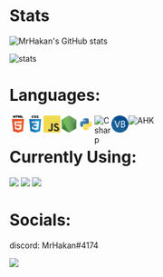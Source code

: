 # Stats

![MrHakan's GitHub stats](https://github-readme-stats.vercel.app/api?username=MrHakan&theme=dark&show_icons=true)

![stats](https://komarev.com/ghpvc/?username=MrHakan&color=red&style=plastic)


# Languages:

<img align="left" alt="HTML5" width="30px" src="https://raw.githubusercontent.com/github/explore/main/topics/html/html.png" />
<img align="left" alt="CSS3" width="30px" src="https://raw.githubusercontent.com/github/explore/main/topics/css/css.png" />
<img align="left" alt="JavaScript" width="30px" src="https://raw.githubusercontent.com/github/explore/main/topics/javascript/javascript.png" />
<img align="left" alt="Node.js" width="30px" src="https://raw.githubusercontent.com/github/explore/main/topics/nodejs/nodejs.png" />
<img align="left" alt="Python" width="30px" src="https://raw.githubusercontent.com/github/explore/main/topics/python/python.png" />
<img align="left" alt="Csharp" width="30px" src="https://cdn.icon-icons.com/icons2/2415/PNG/512/csharp_original_logo_icon_146578.png" />
<img align="left" alt="VisualBasic" width="30px" src="https://raw.githubusercontent.com/github/explore/main/topics/visual-basic/visual-basic.png" />
<img align="" alt="AHK" width="30px" src="https://i.imgur.com/tjPOPhB.png" />
<br />

# Currently Using: 
![](https://img.shields.io/badge/Code-JavaScript-informational?style=flat&logo=JavaScript&logoColor=white&color=2bbc8a)
![](https://img.shields.io/badge/Code-CSharp-informational?style=flat&logo=CSharp&logoColor=white&color=2bbc8a)
![](https://img.shields.io/badge/Engine-Unity-informational?style=flat&logo=Unity&logoColor=white&color=2bbc8a)

# Socials:
discord: MrHakan#4174

![](https://img.shields.io/discord/741224185522683914?label=discord&style=plastic&color=blue)
